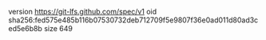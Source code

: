version https://git-lfs.github.com/spec/v1
oid sha256:fed575e485b116b07530732deb712709f5e9807f36e0ad011d80ad3ced5e6b8b
size 649
